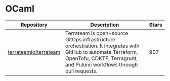 # OCaml

| Repository                                                        | Description                                                                                                                                                                             | Stars |
| ----------------------------------------------------------------- | --------------------------------------------------------------------------------------------------------------------------------------------------------------------------------------- | ----- |
| [terrateamio/terrateam](https://github.com/terrateamio/terrateam) | Terrateam is open-source GitOps infrastructure orchestration. It integrates with GitHub to automate Terraform, OpenTofu, CDKTF, Terragrunt, and Pulumi workflows through pull requests. | 907   |
